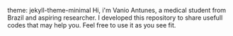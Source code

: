 theme: jekyll-theme-minimal
Hi, i'm Vanio Antunes, a medical student from Brazil and aspiring researcher. I developed this repository to share usefull codes that may help you. Feel free to use it as you see fit.
